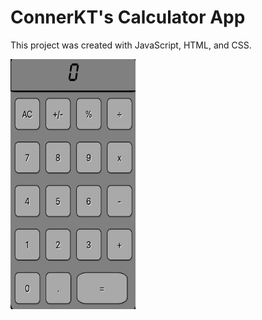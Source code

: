 # ConnerKT's Calculator App

This project was created with JavaScript, HTML, and CSS.

<img src="https://github.com/ConnerKT/CalculatorApp/blob/9ffb07c5b4d7f4c89140b37fbccce5c2c9b046d9/resources/screenshot.png" alt="image" width="200" height="400">

